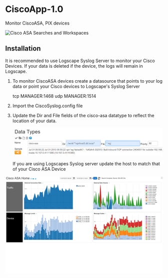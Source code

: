 # CiscoApp-1.0 

Monitor CiscoASA, PIX devices 


 ![Cisco ASA Searches and Workspaces](http://www.google.com) 


## Installation

It is recommended to use Logscape Syslog Server to monitor your Cisco Devices. If your data is deleted if the device, the logs will remain in Logscape. 

1. To monitor CiscoASA devices create a datasource that points to your log data or point your Cisco devices to Logscape's Syslog Server

	tcp MANAGER:1468
	udp MANAGER:1514

2. Import the CiscoSyslog.config file


3.  Update the Dir and File fields of the cisco-asa datatype to reflect the location of your data. 

	![](docs/images/datatype.png) 

	If you are using Logscapes Syslog server update the host to match that of your Cisco ASA Device	




![](docs/images/apphome.png)


